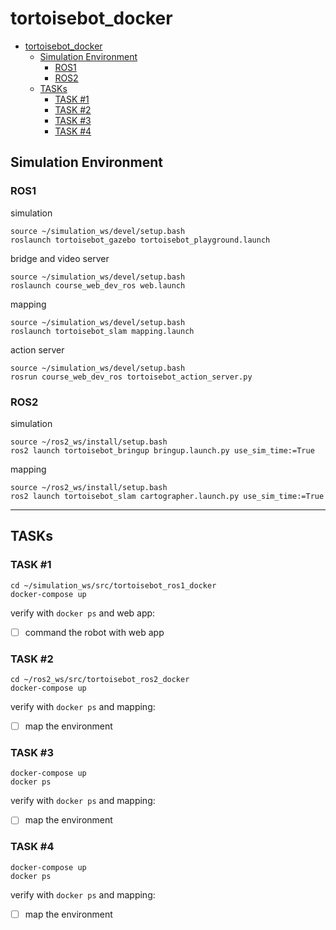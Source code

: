 # tortoisebot_docker

- [tortoisebot\_docker](#tortoisebot_docker)
  - [Simulation Environment](#simulation-environment)
    - [ROS1](#ros1)
    - [ROS2](#ros2)
  - [TASKs](#tasks)
    - [TASK #1](#task-1)
    - [TASK #2](#task-2)
    - [TASK #3](#task-3)
    - [TASK #4](#task-4)

## Simulation Environment
### ROS1
simulation

    source ~/simulation_ws/devel/setup.bash
    roslaunch tortoisebot_gazebo tortoisebot_playground.launch

bridge and video server

    source ~/simulation_ws/devel/setup.bash
    roslaunch course_web_dev_ros web.launch

mapping

    source ~/simulation_ws/devel/setup.bash
    roslaunch tortoisebot_slam mapping.launch

action server

    source ~/simulation_ws/devel/setup.bash
    rosrun course_web_dev_ros tortoisebot_action_server.py

### ROS2
simulation

    source ~/ros2_ws/install/setup.bash
    ros2 launch tortoisebot_bringup bringup.launch.py use_sim_time:=True

mapping

    source ~/ros2_ws/install/setup.bash
    ros2 launch tortoisebot_slam cartographer.launch.py use_sim_time:=True

--------------------------------------------------
## TASKs
### TASK #1
    cd ~/simulation_ws/src/tortoisebot_ros1_docker
    docker-compose up
verify with `docker ps` and web app:
- [ ] command the robot with web app

### TASK #2
    cd ~/ros2_ws/src/tortoisebot_ros2_docker
    docker-compose up
verify with `docker ps` and mapping:
- [ ] map the environment

### TASK #3
    docker-compose up
    docker ps
verify with `docker ps` and mapping:
- [ ] map the environment

### TASK #4
    docker-compose up
    docker ps
verify with `docker ps` and mapping:
- [ ] map the environment